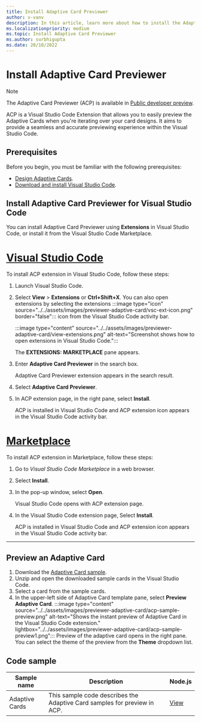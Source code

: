 ```yaml
---
title: Install Adaptive Card Previewer
author: v-vanv
description: In this article, learn more about how to install the Adaptive Card Previewer extension for Visual Studio Code code and Visual Studio Code Marketplace.
ms.localizationpriority: medium
ms.topic: Install Adaptive Card Previewer
ms.author: surbhigupta
ms.date: 20/10/2022
---
```


# Install Adaptive Card Previewer

> [!NOTE]
> The Adaptive Card Previewer (ACP) is available in [Public developer preview](../../resources/dev-preview/developer-preview-intro.md).

ACP is a Visual Studio Code Extension that allows you to easily preview the Adaptive Cards when you're iterating over your card designs. It aims to provide a seamless and accurate previewing experience within the Visual Studio Code.

## Prerequisites

Before you begin, you must be familiar with the following prerequisites:

* [Design Adaptive Cards](../../task-modules-and-cards/cards/design-effective-cards.md).
* [Download and install Visual Studio Code](https://code.visualstudio.com/Download).

## Install Adaptive Card Previewer for Visual Studio Code

You can install Adaptive Card Previewer using **Extensions** in Visual Studio Code, or install it from the Visual Studio Code Marketplace.

# [Visual Studio Code](#tab/vscode)

To install ACP extension in Visual Studio Code, follow these steps:

1. Launch Visual Studio Code.
1. Select **View** > **Extensions** or **Ctrl+Shift+X**. You can also open extensions by selecting the extensions :::image type="icon" source="../../assets/images/previewer-adaptive-card/vsc-ext-icon.png" border="false"::: icon from the Visual Studio Code activity bar.

    :::image type="content" source="../../assets/images/previewer-adaptive-card/view-extensions.png" alt-text="Screenshot shows how to open extensions in Visual Studio Code.":::

    The **EXTENSIONS: MARKETPLACE** pane appears.

1. Enter **Adaptive Card Previewer** in the search box.

   Adaptive Card Previewer extension appears in the search result.
1. Select **Adaptive Card Previewer**.
1. In ACP extension page, in the right pane, select  **Install**.

   ACP is installed in Visual Studio Code and ACP extension icon appears in the Visual Studio Code activity bar.

# [Marketplace](#tab/marketplace)

To install ACP extension in Marketplace, follow these steps:

1. Go to *Visual Studio Code Marketplace* in a web browser.

1. Select **Install**.

1. In the pop-up window, select **Open**.

   Visual Studio Code opens with ACP extension page.

1. In the Visual Studio Code extension page, Select **Install**.

   ACP is installed in Visual Studio Code and ACP extension icon appears in the Visual Studio Code activity bar.

---

## Preview an Adaptive Card

1. Download the [Adaptive Card sample](https://github.com/OfficeDev/acpreviewer/tree/main/card-samples).
1. Unzip and open the downloaded sample cards in the Visual Studio Code.
1. Select a card from the sample cards.
1. In the upper-left side of Adaptive Card template pane, select **Preview Adaptive Card**.
    :::image type="content" source="../../assets/images/previewer-adaptive-card/acp-sample-preview.png" alt-text="Shows the instant preview of Adaptive Card in the Visual Studio Code extension." lightbox="../../assets/images/previewer-adaptive-card/acp-sample-preview1.png":::
    Preview of the adaptive card opens in the right pane. You can select the theme of the preview from the **Theme** dropdown list.

## Code sample

| **Sample name** | **Description** |**Node.js** |
|-----------------|-----------------|----------------|
| Adaptive Cards | This sample code describes the Adaptive Card samples for preview in ACP. |[View](https://github.com/OfficeDev/acpreviewer/tree/main/card-samples)|
